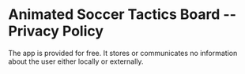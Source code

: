 # Animated Soccer Tactics Board -- Privacy Policy

The app is provided for free.
It stores or communicates no information about the user either locally or externally.

